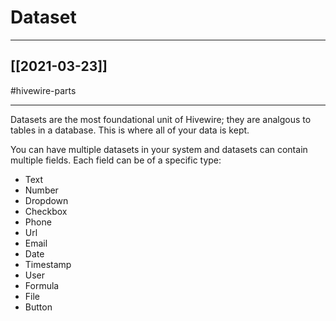 # Dataset
---

## [[2021-03-23]]
#hivewire-parts 

---

Datasets are the most foundational unit of Hivewire; they are analgous to tables in a database. This is where all of your data is kept.

You can have multiple datasets in your system and datasets can contain multiple fields. Each field can be of a specific type:

- Text
- Number
- Dropdown
- Checkbox
- Phone
- Url
- Email
- Date
- Timestamp
- User
- Formula
- File
- Button

